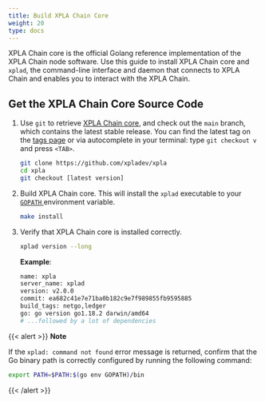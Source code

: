 ```yaml
---
title: Build XPLA Chain Core
weight: 20
type: docs
---
```


XPLA Chain core is the official Golang reference implementation of the XPLA Chain node software. Use this guide to install XPLA Chain core and `xplad`, the command-line interface and daemon that connects to XPLA Chain and enables you to interact with the XPLA Chain.

## Get the XPLA Chain Core Source Code

1. Use `git` to retrieve [XPLA Chain core](https://github.com/xpladev/xpla/), and check out the `main` branch, which contains the latest stable release. You can find the latest tag on the [tags page](https://github.com/xpladev/xpla/tags) or via autocomplete in your terminal: type `git checkout v` and press `<TAB>`.

   ```sh
   git clone https://github.com/xpladev/xpla
   cd xpla
   git checkout [latest version]
   ```

2. Build XPLA Chain core. This will install the `xplad` executable to your [ `GOPATH` ](https://go.dev/doc/gopath_code) environment variable.

   ```bash
   make install
   ```

3. Verify that XPLA Chain core is installed correctly.

   ```bash
   xplad version --long
   ```

   **Example**:

   ```bash
   name: xpla
   server_name: xplad
   version: v2.0.0
   commit: ea682c41e7e71ba0b182c9e7f989855fb9595885
   build_tags: netgo,ledger
   go: go version go1.18.2 darwin/amd64
   # ...followed by a lot of dependencies
   ```

{{< alert >}}
**Note**

If the `xplad: command not found` error message is returned, confirm that the Go binary path is correctly configured by running the following command:

```bash
export PATH=$PATH:$(go env GOPATH)/bin
```
{{< /alert >}}
